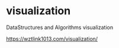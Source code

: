 # visualization
DataStructures and Algorithms visualization 

https://wztlink1013.com/visualization/
